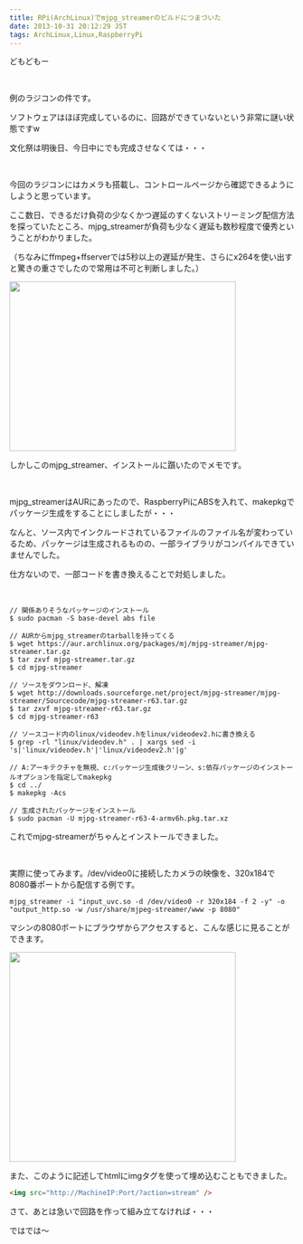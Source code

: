 ```yaml
---
title: RPi(ArchLinux)でmjpg_streamerのビルドにつまづいた
date: 2013-10-31 20:12:29 JST
tags: ArchLinux,Linux,RaspberryPi
---
```

どもどもー

&nbsp;

例のラジコンの件です。

ソフトウェアはほぼ完成しているのに、回路ができていないという非常に謎い状態ですw

文化祭は明後日、今日中にでも完成させなくては・・・

&nbsp;

今回のラジコンにはカメラも搭載し、コントロールページから確認できるようにしようと思っています。

ここ数日、できるだけ負荷の少なくかつ遅延のすくないストリーミング配信方法を探っていたところ、mjpg_streamerが負荷も少なく遅延も数秒程度で優秀ということがわかりました。

<span class="fontsize1">（ちなみにffmpeg+ffserverでは5秒以上の遅延が発生、さらにx264を使い出すと驚きの重さでしたので常用は不可と判断しました。）</span>

<a href="https://picasaweb.google.com/lh/photo/O0XoJwR52ujibRVTYS6p5dMTjNZETYmyPJy0liipFm0?feat=embedwebsite"><img src="https://lh6.googleusercontent.com/-aYVsWTDc084/UnI4sFLXKqI/AAAAAAAACrc/uqHlrYcMCRo/s400/IMG_1235.JPG" height="300" width="400" /></a>

しかしこのmjpg_streamer、インストールに躓いたのでメモです。

&nbsp;

mjpg_streamerはAURにあったので、RaspberryPiにABSを入れて、makepkgでパッケージ生成をすることにしましたが・・・

なんと、ソース内でインクルードされているファイルのファイル名が変わっているため、パッケージは生成されるものの、一部ライブラリがコンパイルできていませんでした。

仕方ないので、一部コードを書き換えることで対処しました。

&nbsp;

```
// 関係ありそうなパッケージのインストール
$ sudo pacman -S base-devel abs file

// AURからmjpg_streamerのtarballを持ってくる
$ wget https://aur.archlinux.org/packages/mj/mjpg-streamer/mjpg-streamer.tar.gz
$ tar zxvf mjpg-streamer.tar.gz
$ cd mjpg-streamer

// ソースをダウンロード、解凍
$ wget http://downloads.sourceforge.net/project/mjpg-streamer/mjpg-streamer/Sourcecode/mjpg-streamer-r63.tar.gz
$ tar zxvf mjpg-streamer-r63.tar.gz
$ cd mjpg-streamer-r63

// ソースコード内のlinux/videodev.hをlinux/videodev2.hに書き換える
$ grep -rl "linux/videodev.h" . | xargs sed -i 's|'linux/videodev.h'|'linux/videodev2.h'|g'

// A:アーキテクチャを無視、c:パッケージ生成後クリーン、s:依存パッケージのインストールオプションを指定してmakepkg
$ cd ../
$ makepkg -Acs

// 生成されたパッケージをインストール
$ sudo pacman -U mjpg-streamer-r63-4-armv6h.pkg.tar.xz
```

これでmjpg-streamerがちゃんとインストールできました。

&nbsp;

実際に使ってみます。/dev/video0に接続したカメラの映像を、320x184で8080番ポートから配信する例です。

```
mjpg_streamer -i "input_uvc.so -d /dev/video0 -r 320x184 -f 2 -y" -o "output_http.so -w /usr/share/mjpeg-streamer/www -p 8080"
```

マシンの8080ポートにブラウザからアクセスすると、こんな感じに見ることができます。

<a href="https://picasaweb.google.com/lh/photo/1J0b5Xaft52o1JF3NyLowtMTjNZETYmyPJy0liipFm0?feat=embedwebsite"><img src="https://lh3.googleusercontent.com/-En1A7SAN2kg/UnI48-656hI/AAAAAAAACrk/GeVxj6A628s/s400/2013-10-31-195706_1920x1080_scrot.png" height="371" width="400" /></a>

また、このように記述してhtmlにimgタグを使って埋め込むこともできました。

```html
<img src="http://MachineIP:Port/?action=stream" />
```

さて、あとは急いで回路を作って組み立てなければ・・・

ではでは〜
